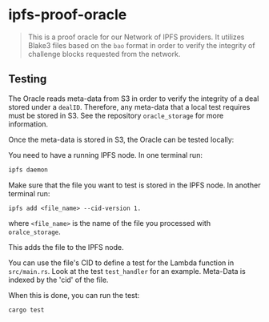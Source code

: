# ipfs-proof-oracle

> This is a proof oracle for our Network of IPFS providers.
> It utilizes Blake3 files based on the `bao` format in order to verify the 
> integrity of challenge blocks requested from the network.

## Testing
The Oracle reads meta-data from S3 in order to verify the integrity of a deal stored under a `dealID`.
Therefore, any meta-data that a local test requires must be stored in S3. See the repository `oracle_storage` for more information.

Once the meta-data is stored in S3, the Oracle can be tested locally:

You need to have a running IPFS node. In one terminal run:
```bash
ipfs daemon
```

Make sure that the file you want to test is stored in the IPFS node. In another terminal run:
```
ipfs add <file_name> --cid-version 1.
```
where `<file_name>` is the name of the file you processed with `oralce_storage`.

This adds the file to the IPFS node.

You can use the file's CID to define a test for the Lambda function in `src/main.rs`. Look at the test `test_handler` for an example.
Meta-Data is indexed by the 'cid' of the file.

When this is done, you can run the test:
```bash
cargo test
```